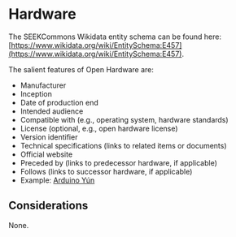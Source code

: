 # Hardware

The SEEKCommons Wikidata entity schema can be found here: [https://www.wikidata.org/wiki/EntitySchema:E457](https://www.wikidata.org/wiki/EntitySchema:E457).

The salient features of Open Hardware are:
- Manufacturer
- Inception
- Date of production end
- Intended audience
- Compatible with (e.g., operating system, hardware standards)
- License (optional, e.g., open hardware license)
- Version identifier
- Technical specifications (links to related items or documents)
- Official website
- Preceded by (links to predecessor hardware, if applicable)
- Follows (links to successor hardware, if applicable)
- Example: [Arduino Yún](https://www.wikidata.org/wiki/Q16626381)

## Considerations

None.
